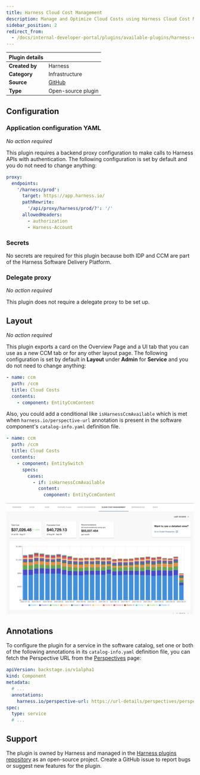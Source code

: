 ```yaml
---
title: Harness Cloud Cost Management
description: Manage and Optimize Cloud Costs using Harness Cloud Cost Management
sidebar_position: 2
redirect_from:
  - /docs/internal-developer-portal/plugins/available-plugins/harness-ccm
---
```


| Plugin details |                                                        |
| -------------- | ------------------------------------------------------ |
| **Created by** | Harness                                                |
| **Category**   | Infrastructure                                         |
| **Source**     | [GitHub](https://github.com/harness/backstage-plugins) |
| **Type**       | Open-source plugin                                     |

## Configuration

### Application configuration YAML

_No action required_

This plugin requires a backend proxy configuration to make calls to Harness APIs with authentication. The following configuration is set by default and you do not need to change anything:

```YAML
proxy:
  endpoints:
    '/harness/prod':
      target: https://app.harness.io/
      pathRewrite:
        '/api/proxy/harness/prod/?': '/'
      allowedHeaders:
        - authorization
        - Harness-Account
```

### Secrets

No secrets are required for this plugin because both IDP and CCM are part of the Harness Software Delivery Platform.

### Delegate proxy

_No action required_

This plugin does not require a delegate proxy to be set up.

## Layout

_No action required_

This plugin exports a card on the Overview Page and a UI tab that you can use as a new CCM tab or for any other layout page. The following configuration is set by default in **Layout** under **Admin** for **Service** and you do not need to change anything:

```YAML
- name: ccm
  path: /ccm
  title: Cloud Costs 
  contents:
    - component: EntityCcmContent
```

Also, you could add a conditional like `isHarnessCcmAvailable` which is met when `harness.io/perspective-url` annotation is present in the software component's `catalog-info.yaml` definition file.

```YAML
- name: ccm
  path: /ccm
  title: Cloud Costs
  contents:
    - component: EntitySwitch
      specs:
        cases:
          - if: isHarnessCcmAvailable
            content:
              component: EntityCcmContent
```

![](./static/harness-ccm-backstage-plugin-screenshot.png)


## Annotations

To configure the plugin for a service in the software catalog, set one or both of the following annotations in its `catalog-info.yaml` definition file, you can fetch the Perspective URL from the [Perspectives](https://developer.harness.io/docs/cloud-cost-management/use-ccm-cost-reporting/ccm-perspectives/create-cost-perspectives#perspectives) page:

```YAML
apiVersion: backstage.io/v1alpha1
kind: Component
metadata:
  # ...
  annotations:
    harness.io/perspective-url: https://url-details/perspectives/perspectiveId/name/perspectiveName
spec:
  type: service
  # ...
```

## Support

The plugin is owned by Harness and managed in the [Harness plugins repository](https://github.com/harness/backstage-plugins) as an open-source project. Create a GitHub issue to report bugs or suggest new features for the plugin.
